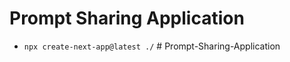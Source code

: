 # Prompt Sharing Application

- `npx create-next-app@latest ./`
#   P r o m p t - S h a r i n g - A p p l i c a t i o n  
 